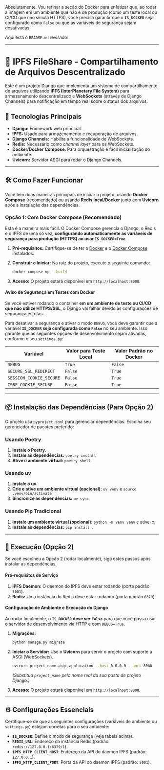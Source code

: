 Absolutamente. Vou refinar a seção do Docker para enfatizar que, ao rodar a imagem em um ambiente que não é de produção (como um teste local ou CI/CD que não simula HTTPS), você precisa garantir que o **`IS_DOCKER`** seja configurado como `False` ou que as variáveis de segurança sejam desativadas.

Aqui está o `README.md` revisado:

-----

# 📁 IPFS FileShare - Compartilhamento de Arquivos Descentralizado

Este é um projeto Django que implementa um sistema de compartilhamento de arquivos utilizando **IPFS (InterPlanetary File System)** para armazenamento descentralizado e **WebSockets** (através de Django Channels) para notificação em tempo real sobre o status dos arquivos.

## 🚀 Tecnologias Principais

  * **Django:** Framework web principal.
  * **IPFS:** Usado para armazenamento e recuperação de arquivos.
  * **Django Channels:** Habilita a funcionalidade de WebSockets.
  * **Redis:** Necessário como *channel layer* para os WebSockets.
  * **Docker/Docker Compose:** Para orquestração e fácil inicialização do ambiente.
  * **Uvicorn:** Servidor ASGI para rodar o Django Channels.

-----

## 🛠️ Como Fazer Funcionar

Você tem duas maneiras principais de iniciar o projeto: usando **Docker Compose** (recomendado) ou usando **Redis local/Docker** junto com **Uvicorn** após a instalação das dependências.

### Opção 1: Com Docker Compose (Recomendado)

Esta é a maneira mais fácil. O Docker Compose gerencia o Django, o Redis e o IPFS de uma só vez, **configurando automaticamente as variáveis de segurança para produção (HTTPS) ao usar `IS_DOCKER=True`**.

1.  **Pré-requisitos:** Certifique-se de ter o [Docker](https://www.docker.com/get-started/) e o [Docker Compose](https://docs.docker.com/compose/install/) instalados.

2.  **Construir e Iniciar:** Na raiz do projeto, execute o seguinte comando:

    ```bash
    docker-compose up --build
    ```

3.  **Acesso:** O projeto estará disponível em `http://localhost:8000`.

#### Aviso de Segurança em Testes com Docker

Se você estiver rodando o container **em um ambiente de teste ou CI/CD que não utilize HTTPS/SSL**, o Django vai falhar devido às configurações de segurança estritas.

Para desativar a segurança e ativar o modo `DEBUG`, você deve garantir que a variável **`IS_DOCKER` seja configurada como `False`** no seu ambiente. Isso garante que as seguintes opções de desenvolvimento sejam ativadas, conforme o seu `settings.py`:

| Variável               | Valor para Teste Local | Valor Padrão no Docker |
|------------------------|------------------------|-------------------------|
| `DEBUG`                | `True`                 | `False`                 |
| `SECURE_SSL_REDIRECT`  | `False`                | `True`                  |
| `SESSION_COOKIE_SECURE`| `False`                | `True`                  |
| `CSRF_COOKIE_SECURE`   | `False`                | `True`                  |

-----

## 📦 Instalação das Dependências (Para Opção 2)

O projeto usa `pyproject.toml` para gerenciar dependências. Escolha seu gerenciador de pacotes preferido:

### Usando Poetry

1.  **Instale o Poetry.**
2.  **Instale as dependências:** `poetry install`
3.  **Ative o ambiente virtual:** `poetry shell`

### Usando uv

1.  **Instale o uv.**
2.  **Crie e ative um ambiente virtual (opcional):** `uv venv` e `source .venv/bin/activate`
3.  **Sincronize as dependências:** `uv sync`

### Usando Pip Tradicional

1.  **Instale um ambiente virtual (opcional):** `python -m venv venv` e ative-o.
2.  **Instale as dependências:** `pip install .`

-----

## 🏃 Execução (Opção 2)

Se você escolheu a Opção 2 (rodar localmente), siga estes passos após instalar as dependências.

#### Pré-requisitos de Serviço

1.  **IPFS Daemon:** O daemon do IPFS deve estar rodando (porta padrão `5001`).
2.  **Redis:** Uma instância do Redis deve estar rodando (porta padrão `6379`).

#### Configuração de Ambiente e Execução do Django

Ao rodar localmente, o **`IS_DOCKER` deve ser `False`** para que você possa usar o servidor de desenvolvimento via HTTP e com `DEBUG=True`.

1.  **Migrações:**

    ```bash
    python manage.py migrate
    ```

2.  **Iniciar o Servidor:** Use o **Uvicorn** para servir o projeto com suporte a ASGI (WebSockets).

    ```bash
    uvicorn project_name.asgi:application --host 0.0.0.0 --port 8000
    ```

    *(Substitua `project_name` pelo nome real da sua pasta de projeto Django.)*

3.  **Acesso:** O projeto estará disponível em `http://localhost:8000`.

-----

## ⚙️ Configurações Essenciais

Certifique-se de que as seguintes configurações (variáveis de ambiente ou `settings.py`) estejam corretas para o seu ambiente:

  * **`IS_DOCKER`**: Define o modo de segurança (veja tabela acima).
  * **`REDIS_URL`**: Endereço da instância Redis (padrão: `redis://127.0.0.1:6379/1`).
  * **`IPFS_HTTP_CLIENT_HOST`**: Endereço da API do daemon IPFS (padrão: `127.0.0.1`).
  * **`IPFS_HTTP_CLIENT_PORT`**: Porta da API do daemon IPFS (padrão: `5001`).